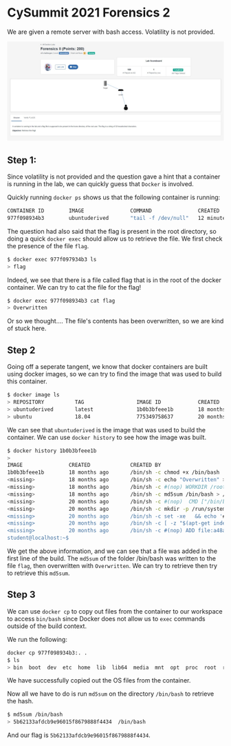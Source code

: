 # CySummit 2021 Forensics 2

We are given a remote server with bash access. Volatility is not provided.

![Question](question.jpg)

## Step 1:

Since volatility is not provided and the question gave a hint that a container is running in the lab, we can quickly guess that `Docker` is involved.

Quickly running `docker ps` shows us that the following container is running:

```bash
CONTAINER ID        IMAGE               COMMAND               CREATED             STATUS              PORTS               NAMES
977f098934b3        ubuntuderived       "tail -f /dev/null"   12 minutes ago      Up 12 minutes                           mod-ubuntu
```

The question had also said that the flag is present in the root directory, so doing a quick `docker exec` should allow us to retrieve the file. We first check the presence of the file `flag`.

```bash
$ docker exec 977f097934b3 ls
> flag
```

Indeed, we see that there is a file called flag that is in the root of the docker container. We can try to cat the file for the flag!

```bash
$ docker exec 977f098934b3 cat flag
> Overwritten
```

Or so we thought.... The file's contents has been overwritten, so we are kind of stuck here.

## Step 2

Going off a seperate tangent, we know that docker containers are built using docker images, so we can try to find the image that was used to build this container.

```bash
$ docker image ls
> REPOSITORY          TAG                 IMAGE ID            CREATED             SIZE
> ubuntuderived       latest              1b0b3bfeee1b        18 months ago       65.3MB
> ubuntu              18.04               775349758637        20 months ago       64.2MB
```

We can see that `ubuntuderived` is the image that was used to build the container.
We can use `docker history` to see how the image was built.

```bash
$ docker history 1b0b3bfeee1b
>
IMAGE               CREATED             CREATED BY                                      SIZE                COMMENT
1b0b3bfeee1b        18 months ago       /bin/sh -c chmod +x /bin/bash                   1.11MB
<missing>           18 months ago       /bin/sh -c echo "Overwritten" > /root/flag      12B
<missing>           18 months ago       /bin/sh -c #(nop) WORKDIR /root                 0B
<missing>           18 months ago       /bin/sh -c md5sum /bin/bash > /root/flag        44B
<missing>           20 months ago       /bin/sh -c #(nop)  CMD ["/bin/bash"]            0B
<missing>           20 months ago       /bin/sh -c mkdir -p /run/systemd && echo 'do…   7B
<missing>           20 months ago       /bin/sh -c set -xe   && echo '#!/bin/sh' > /…   745B
<missing>           20 months ago       /bin/sh -c [ -z "$(apt-get indextargets)" ]     987kB
<missing>           20 months ago       /bin/sh -c #(nop) ADD file:a48a5dc1b9dbfc632…   63.2MB
student@localhost:~$
```

We get the above information, and we can see that a file was added in the first line of the build. The `md5sum` of the folder /bin/bash was written to the file `flag`, then overwritten with `Overwritten`. We can try to retrieve then try to retrieve this `md5sum`.

## Step 3

We can use `docker cp` to copy out files from the container to our workspace to access `bin/bash` since Docker does not allow us to `exec` commands outside of the build context.

We run the following:

```bash
docker cp 977f098934b3:. .
$ ls
> bin  boot  dev  etc  home  lib  lib64  media  mnt  opt  proc  root  run  sbin  srv  sys  tmp  usr  var
```

We have successfully copied out the OS files from the container.

Now all we have to do is run `md5sum` on the directory `/bin/bash` to retrieve the hash.

```bash
$ md5sum /bin/bash
> 5b62133afdcb9e96015f8679888f4434  /bin/bash
```

And our flag is `5b62133afdcb9e96015f8679888f4434`.
